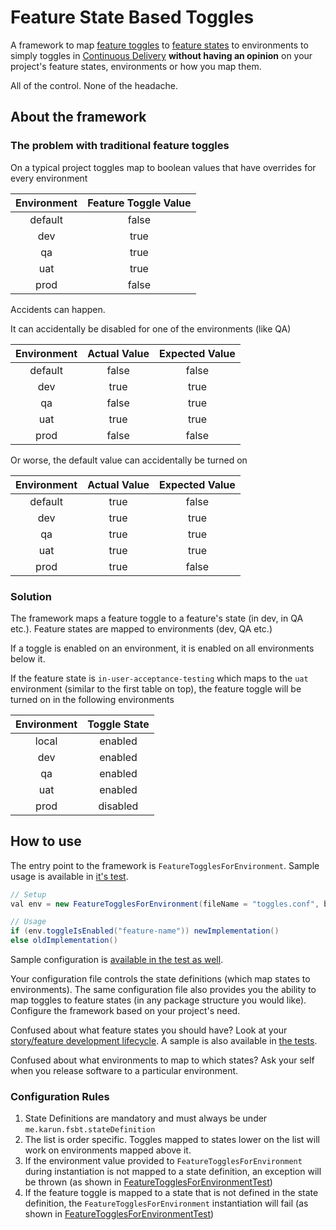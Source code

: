 # Feature State Based Toggles

A framework to map [feature toggles](https://www.martinfowler.com/articles/feature-toggles.html) to [feature states](https://agiledemystified.com/2012/02/25/user-story-life-cycle/) to environments to simply toggles in [Continuous Delivery](https://www.thoughtworks.com/continuous-delivery) **without having an opinion** on your project's feature states, environments or how you map them.

All of the control. None of the headache.

## About the framework
### The problem with traditional feature toggles
On a typical project toggles map to boolean values that have overrides for every environment

| Environment | Feature Toggle Value |
|:-----------:|:--------------------:|
|   default   |         false        |
|     dev     |         true         |
|      qa     |         true         |
|     uat     |         true         |
|     prod    |         false        |

Accidents can happen.

It can accidentally be disabled for one of the environments (like QA)

| Environment | Actual Value | Expected Value |
|:-----------:|:------------:|:--------------:|
|   default   |     false    |      false     |
|     dev     |     true     |      true      |
|      qa     |     false    |      true      |
|     uat     |     true     |      true      |
|     prod    |     false    |      false     |

Or worse, the default value can accidentally be turned on

| Environment | Actual Value | Expected Value |
|:-----------:|:------------:|:--------------:|
|   default   |     true     |      false     |
|     dev     |     true     |      true      |
|      qa     |     true     |      true      |
|     uat     |     true     |      true      |
|     prod    |     true     |      false     |

### Solution

The framework maps a feature toggle to a feature's state (in dev, in QA etc.). Feature states are mapped to environments (dev, QA etc.)

If a toggle is enabled on an environment, it is enabled on all environments below it.

If the feature state is `in-user-acceptance-testing` which maps to the `uat` environment (similar to the first table on top), the feature toggle will be turned on in the following environments

| Environment | Toggle State |
|:-----------:|:------------:|
|    local    |    enabled   |
|     dev     |    enabled   |
|      qa     |    enabled   |
|     uat     |    enabled   |
|     prod    |   disabled   |

## How to use

The entry point to the framework is `FeatureTogglesForEnvironment`. Sample usage is available in [it's test](https://github.com/javatarz/feature-state-based-toggles/blob/master/src/test/scala/me/karun/toggles/fsbt/FeatureTogglesForEnvironmentTest.scala).

```java
// Setup
val env = new FeatureTogglesForEnvironment(fileName = "toggles.conf", baseKey = "me.karun.toggles", environmentName = "prod")

// Usage
if (env.toggleIsEnabled("feature-name")) newImplementation()
else oldImplementation()
```

Sample configuration is [available in the test as well](https://github.com/javatarz/feature-state-based-toggles/blob/master/src/test/resources/valid-toggles.conf).

Your configuration file controls the state definitions (which map states to environments).
The same configuration file also provides you the ability to map toggles to feature states (in any package structure you would like).
Configure the framework based on your project's need.

Confused about what feature states you should have? Look at your [story/feature development lifecycle](https://agiledemystified.com/2012/02/25/user-story-life-cycle/). A sample is also available in [the tests](https://github.com/javatarz/feature-state-based-toggles/blob/master/src/test/resources/valid-toggles.conf).

Confused about what environments to map to which states? Ask your self when you release software to a particular environment.

### Configuration Rules

1. State Definitions are mandatory and must always be under `me.karun.fsbt.stateDefinition`
1. The list is order specific. Toggles mapped to states lower on the list will work on environments mapped above it.
1. If the environment value provided to `FeatureTogglesForEnvironment` during instantiation is not mapped to a state definition, an exception will be thrown (as shown in [FeatureTogglesForEnvironmentTest](https://github.com/javatarz/feature-state-based-toggles/blob/master/src/test/scala/me/karun/toggles/fsbt/FeatureTogglesForEnvironmentTest.scala))
1. If the feature toggle is mapped to a state that is not defined in the state definition, the `FeatureTogglesForEnvironment` instantiation will fail (as shown in [FeatureTogglesForEnvironmentTest](https://github.com/javatarz/feature-state-based-toggles/blob/master/src/test/scala/me/karun/toggles/fsbt/FeatureTogglesForEnvironmentTest.scala))
